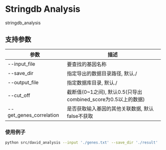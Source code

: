 # Stringdb Analysis

stringdb_analysis

## 支持参数

| 参数 | 描述 |
| --- | --- |
| --input_file | 要查找的基因名称 |
| --save_dir | 指定导出的数据目录路径, 默认./ |
| --output_file | 指定数据库目录, 默认./ |
| --cut_off | 截断值(0~1之间), 默认0.5(只导出combined_score为0.5以上的数据) |
| --get_genes_correlation| 是否获取输入基因的其他关联数据, 默认false不获取  |

### 使用例子

```bash
python src/david_analysis --input './genes.txt' --save_dir './result'
```
